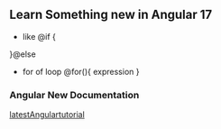 ## Learn Something new in Angular 17
- like @if {

}@else

- for of loop
@for(){
    expression
}
### Angular New Documentation
[latestAngulartutorial](https://angular.dev/)
